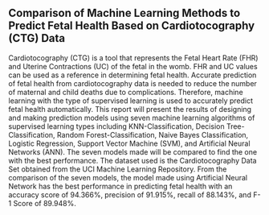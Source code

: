 ## Comparison of Machine Learning Methods to Predict Fetal Health Based on Cardiotocography (CTG) Data

<p> Cardiotocography (CTG) is a tool that represents the Fetal Heart Rate (FHR) and Uterine Contractions (UC) of the fetal in the womb. FHR and UC values can be used as a reference in determining fetal health. Accurate prediction of fetal health from cardiotocography data is needed to reduce the number of maternal and child deaths due to complications. Therefore, machine learning with the type of supervised learning is used to accurately predict fetal health automatically. This report will present the results of designing and making prediction models using seven machine learning algorithms of supervised learning types including KNN-Classification, Decision Tree-Classification, Random Forest-Classification, Naive Bayes Classification, Logistic Regression, Support Vector Machine (SVM), and Artificial Neural Networks (ANN). The seven models made will be compared to find the one with the best performance. The dataset used is the Cardiotocography Data Set obtained from the UCI Machine Learning Repository. From the comparison of the seven models, the model made using Artificial Neural Network has the best performance in predicting fetal health with an accuracy score of 94.366%, precision of 91.915%, recall of 88.143%, and F-1 Score of 89.948%. </p>
